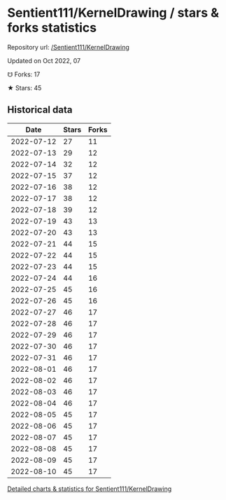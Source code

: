 # Sentient111/KernelDrawing / stars & forks statistics

Repository url: [/Sentient111/KernelDrawing](https://github.com/Sentient111/KernelDrawing)

Updated on Oct 2022, 07

☋ Forks: 17

★ Stars: 45

## Historical data
| Date | Stars | Forks |
|------|-------|-------|
| 2022-07-12 | 27 | 11 | 
| 2022-07-13 | 29 | 12 | 
| 2022-07-14 | 32 | 12 | 
| 2022-07-15 | 37 | 12 | 
| 2022-07-16 | 38 | 12 | 
| 2022-07-17 | 38 | 12 | 
| 2022-07-18 | 39 | 12 | 
| 2022-07-19 | 43 | 13 | 
| 2022-07-20 | 43 | 13 | 
| 2022-07-21 | 44 | 15 | 
| 2022-07-22 | 44 | 15 | 
| 2022-07-23 | 44 | 15 | 
| 2022-07-24 | 44 | 16 | 
| 2022-07-25 | 45 | 16 | 
| 2022-07-26 | 45 | 16 | 
| 2022-07-27 | 46 | 17 | 
| 2022-07-28 | 46 | 17 | 
| 2022-07-29 | 46 | 17 | 
| 2022-07-30 | 46 | 17 | 
| 2022-07-31 | 46 | 17 | 
| 2022-08-01 | 46 | 17 | 
| 2022-08-02 | 46 | 17 | 
| 2022-08-03 | 46 | 17 | 
| 2022-08-04 | 46 | 17 | 
| 2022-08-05 | 45 | 17 | 
| 2022-08-06 | 45 | 17 | 
| 2022-08-07 | 45 | 17 | 
| 2022-08-08 | 45 | 17 | 
| 2022-08-09 | 45 | 17 | 
| 2022-08-10 | 45 | 17 | 


[Detailed charts & statistics for Sentient111/KernelDrawing](https://reviewgithub.com/rep/Sentient111/KernelDrawing)
